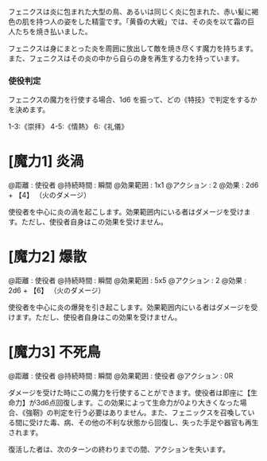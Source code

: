 フェニクスは炎に包まれた大型の鳥、あるいは同じく炎に包まれた、赤い髪に褐色の肌を持つ人の姿をした精霊です。「黄昏の大戦」では、その炎を以て霜の巨人たちを焼き払いました。

フェニクスは身にまとった炎を周囲に放出して敵を焼き尽くす魔力を持ちます。また、フェニクスはその炎の中から自らの身を再生する力を持っています。

### 使役判定

フェニクスの魔力を行使する場合、1d6 を振って、どの《特技》で判定をするかを決めます。

1-3:《崇拝》	4-5:《情熱》	6:《礼儀》

# [魔力1] 炎渦

@距離 : 使役者	@持続時間 : 瞬間	@効果範囲 : 1x1	@アクション : 2	@効果 : 2d6 + 【4】 （火のダメージ）

使役者を中心に炎の渦を起こします。効果範囲内にいる者はダメージを受けます。ただし、使役者自身はこの効果を受けません。

# [魔力2] 爆散

@距離 : 使役者	@持続時間 : 瞬間	@効果範囲 : 5x5	@アクション : 2	@効果 : 2d6 + 【6】 （火のダメージ）

使役者を中心に炎の爆発を引き起こします。効果範囲内にいる者はダメージを受けます。ただし、使役者自身はこの効果を受けません。

# [魔力3] 不死鳥

@距離 : 使役者	@持続時間 : 瞬間	@効果範囲 : 使役者	@アクション : 0R

ダメージを受けた時にこの魔力を行使することができます。使役者は即座に【生命力】が3d6点回復します。この効果によって生命力が0より大きくなった場合、《強靭》の判定を行う必要はありません。また、フェニックスを召喚している間に受けた毒、病、その他の不利な状態から回復し、失った手足や器官も再生されます。

復活した者は、次のターンの終わりまでの間、アクションを失います。
